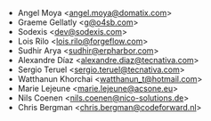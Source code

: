 - Angel Moya \<<angel.moya@domatix.com>\>
- Graeme Gellatly \<<g@o4sb.com>\>
- Sodexis \<<dev@sodexis.com>\>
- Lois Rilo \<<lois.rilo@forgeflow.com>\>
- Sudhir Arya \<<sudhir@erpharbor.com>\>
- Alexandre Díaz \<<alexandre.diaz@tecnativa.com>\>
- Sergio Teruel \<<sergio.teruel@tecnativa.com>\>
- Watthanun Khorchai \<<watthanun_t@hotmail.com>\>
- Marie Lejeune \<<marie.lejeune@acsone.eu>\>
- Nils Coenen \<<nils.coenen@nico-solutions.de>\>
- Chris Bergman \<<chris.bergman@codeforward.nl>\>
